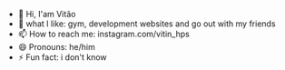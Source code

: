 - 👋 Hi, I'am Vitão
- 💬 what I like: gym, development websites and go out with my friends
- 📫 How to reach me: instagram.com/vitin_hps
- 😄 Pronouns: he/him
- ⚡ Fun fact: i don't know
